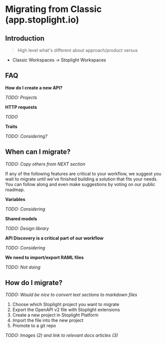 # Migrating from Classic (app.stoplight.io)

## Introduction

> High level what's different about approach/product versus

- Classic Workspaces -> Stoplight Workspaces


## FAQ


**How do I create a new API?**

*TODO: Projects*

**HTTP requests**

*TODO*

**Traits**

*TODO: Considering?*


## When can I migrate?

*TODO: Copy others from NEXT section*

If any of the following features are critical to your workflow, we suggest you wait to migrate until we've finished building a solution that fits your needs. You can follow along and even make suggestions by voting on our public roadmap.

**Variables**

*TODO: Considering*

**Shared models**

*TODO: Design library*

**API Discovery is a critical part of our workflow**

*TODO: Considering*


**We need to import/export RAML files**

*TODO: Not doing*


## How do I migrate?

*TODO: Would be nice to convert text sections to markdown files*

1. Choose which Stoplight project you want to migrate
2. Export the OpenAPI v2 file with Stoplight extensions
3. Create a new project in Stoplight Platform
4. Import the file into the new project
5. Promote to a git repo

*TODO: Images (2) and link to relevant docs articles (3)*
